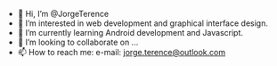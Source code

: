 - 👋 Hi, I’m @JorgeTerence
- 👀 I’m interested in web development and graphical interface design.
- 🌱 I’m currently learning Android development and Javascript.
- 💞️ I’m looking to collaborate on ...
- 📫 How to reach me: 
  e-mail: jorge.terence@outlook.com

<!---
JorgeTerence/JorgeTerence is a ✨ special ✨ repository because its `README.md` (this file) appears on your GitHub profile.
You can click the Preview link to take a look at your changes.
--->
